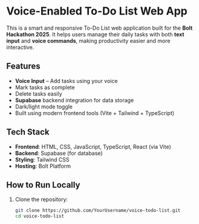 #  Voice-Enabled To-Do List Web App

This is a smart and responsive To-Do List web application built for the **Bolt Hackathon 2025**. It helps users manage their daily tasks with both **text input** and **voice commands**, making productivity easier and more interactive.

##  Features

-  **Voice Input** – Add tasks using your voice
-  Mark tasks as complete
-  Delete tasks easily
-  **Supabase** backend integration for data storage
-  Dark/light mode toggle
-  Built using modern frontend tools (Vite + Tailwind + TypeScript)

## Tech Stack

- **Frontend**: HTML, CSS, JavaScript, TypeScript, React (via Vite)
- **Backend**: Supabase (for database)
- **Styling**: Tailwind CSS
- **Hosting**: Bolt Platform

##  How to Run Locally

1. Clone the repository:

   ```bash
   git clone https://github.com/YourUsername/voice-todo-list.git
   cd voice-todo-list
